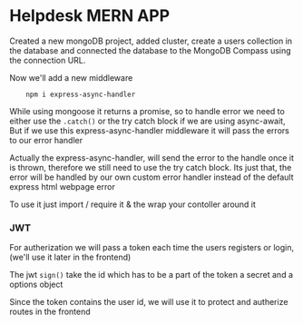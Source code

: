 # Helpdesk MERN APP

Created a new mongoDB project, added cluster, create a users collection in the database and connected the database to the MongoDB Compass using the connection URL.

Now we'll add a new middleware

```shell
    npm i express-async-handler
```

While using mongoose it returns a promise, so to handle error we need to either use the `.catch()` or the
try catch block if we are using async-await, But if we use this express-async-handler middleware it will pass the errors to our error handler

Actually the express-async-handler, will send the error to the handle once it is thrown, therefore we still need to use the try catch block. Its just that, the error will be handled by our own custom error handler instead of the default express html webpage error

To use it just import / require it & the wrap your contoller around it

### JWT

For autherization we will pass a token each time the users registers or login, (we'll use it later in the frontend)

The jwt `sign()` take the id which has to be a part of the token a secret and a options object

Since the token contains the user id, we will use it to protect and autherize routes in the frontend
